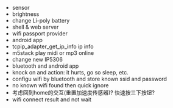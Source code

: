 * sensor
* brightness
* change Li-poly battery
* shell & web server
* wifi passport provider
* android app
* tcpip_adapter_get_ip_info ip info
* m5stack play midi or mp3 online
* change new IP5306
* bluetooth and android app
* knock on and action: it hurts, go so sleep, etc.
* configu wifi by bluetooth and store known ssid and password
* no known wifi found then quick ignore
* 考虑回到home的交互(重置加速度传感器)? 快速按三下按钮?
* wifi connect result and not wait
